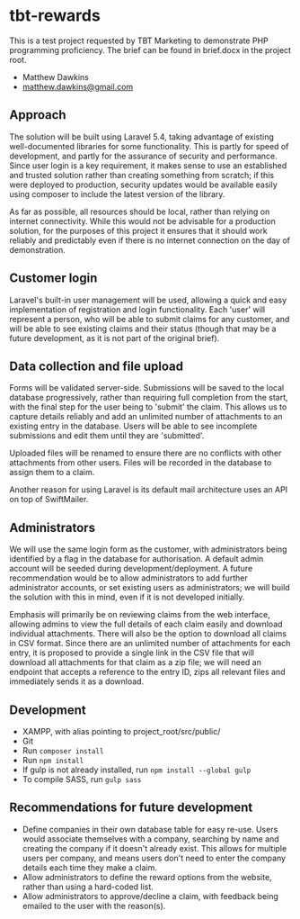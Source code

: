 # tbt-rewards

This is a test project requested by TBT Marketing to demonstrate PHP programming proficiency. The brief can be found in brief.docx in the project root.

- Matthew Dawkins
- matthew.dawkins@gmail.com

## Approach

The solution will be built using Laravel 5.4, taking advantage of existing well-documented libraries for some functionality. This is partly for speed of development, and partly for the assurance of security and performance. Since user login is a key requirement, it makes sense to use an established and trusted solution rather than creating something from scratch; if this were deployed to production, security updates would be available easily using composer to include the latest version of the library.

As far as possible, all resources should be local, rather than relying on internet connectivity. While this would not be advisable for a production solution, for the purposes of this project it ensures that it should work reliably and predictably even if there is no internet connection on the day of demonstration.

## Customer login

Laravel's built-in user management will be used, allowing a quick and easy implementation of registration and login functionality. Each 'user' will represent a person, who will be able to submit claims for any customer, and will be able to see existing claims and their status (though that may be a future development, as it is not part of the original brief).

## Data collection and file upload

Forms will be validated server-side. Submissions will be saved to the local database progressively, rather than requiring full completion from the start, with the final step for the user being to 'submit' the claim. This allows us to capture details reliably and add an unlimited number of attachments to an existing entry in the database. Users will be able to see incomplete submissions and edit them until they are 'submitted'.

Uploaded files will be renamed to ensure there are no conflicts with other attachments from other users. Files will be recorded in the database to assign them to a claim.

Another reason for using Laravel is its default mail architecture uses an API on top of SwiftMailer.

## Administrators

We will use the same login form as the customer, with administrators being identified by a flag in the database for authorisation. A default admin account will be seeded during development/deployment. A future recommendation would be to allow administrators to add further administrator accounts, or set existing users as administrators; we will build the solution with this in mind, even if it is not developed initially.

Emphasis will primarily be on reviewing claims from the web interface, allowing admins to view the full details of each claim easily and download individual attachments. There will also be the option to download all claims in CSV format. Since there are an unlimited number of attachments for each entry, it is proposed to provide a single link in the CSV file that will download all attachments for that claim as a zip file; we will need an endpoint that accepts a reference to the entry ID, zips all relevant files and immediately sends it as a download.

## Development

- XAMPP, with alias pointing to project_root/src/public/
- Git
- Run `composer install`
- Run `npm install`
- If gulp is not already installed, run `npm install --global gulp`
- To compile SASS, run `gulp sass`

## Recommendations for future development

- Define companies in their own database table for easy re-use. Users would associate themselves with a company, searching by name and creating the company if it doesn't already exist. This allows for multiple users per company, and means users don't need to enter the company details each time they make a claim.
- Allow administrators to define the reward options from the website, rather than using a hard-coded list.
- Allow administrators to approve/decline a claim, with feedback being emailed to the user with the reason(s).
